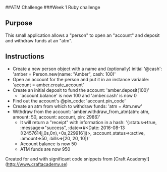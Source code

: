 ##ATM Challenge
###Week 1 Ruby challenge

Purpose
-------
This small application allows a "person" to open an "account" and deposit and withdraw funds at an "atm".


Instructions
-------

* Create a new person object with a name and (optionally) initial '@cash':
'amber = Person.new(name: "Amber", cash: 100)'
* Open an account for the person and put it in an instance variable: 'account = amber.create_account'
* Create an initial deposit to fund the account: 'amber.deposit(100)'
  * 'account.balance' is now 100 and 'amber.cash' is now 0
* Find out the account's @pin_code: 'account.pin_code'
* Create an atm from which to withdraw funds: 'atm = Atm.new'
* Withdraw from the account: 'amber.withdraw_from_atm(atm: atm, amount: 50, account: account, pin: 2986)'
  * It will return a "receipt" with information in a hash: '{:status=>true, :message=>"success", :date=>#<Date: 2016-08-13 ((2457614j,0s,0n),+0s,2299161j)>, :account_status=>:active, :amount=>50, :bills=>[20, 20, 10]}'
  * Account balance is now 50
  * ATM funds are now 950

Created for and with significant code snippets from [Craft Academy!] (http://www.craftacademy.se)
